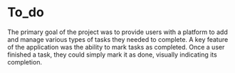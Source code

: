 # To_do
The primary goal of the project was to provide users with a platform to add and manage various types of tasks they needed to complete. A key feature of the application was the ability to mark tasks as completed. Once a user finished a task, they could simply mark it as done, visually indicating its completion.
